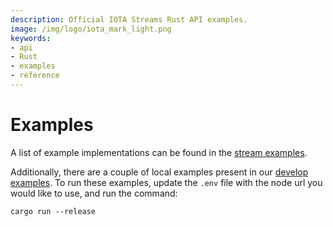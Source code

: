```yaml
---
description: Official IOTA Streams Rust API examples.
image: /img/logo/iota_mark_light.png
keywords:
- api
- Rust
- examples
- reference
---
```

# Examples

A list of example implementations can be found in the [stream examples](https://github.com/iotaledger/streams-examples).

Additionally, there are a couple of local examples present in our [develop examples](https://github.com/iotaledger/streams/tree/develop/examples).
To run these examples, update the `.env` file with the node url you would like to use, and run the command: 

```
cargo run --release
```
